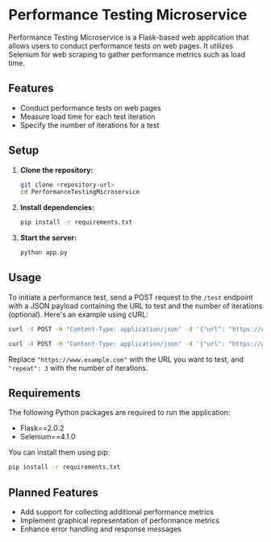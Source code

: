 # Performance Testing Microservice

Performance Testing Microservice is a Flask-based web application that allows users to conduct performance tests on web pages. It utilizes Selenium for web scraping to gather performance metrics such as load time.

## Features

- Conduct performance tests on web pages
- Measure load time for each test iteration
- Specify the number of iterations for a test

## Setup

1. **Clone the repository:**
   ```bash
   git clone <repository-url>
   cd PerformanceTestingMicroservice
   ```

2. **Install dependencies:**
   ```bash
   pip install -r requirements.txt
   ```

3. **Start the server:**
   ```bash
   python app.py
   ```

## Usage

To initiate a performance test, send a POST request to the `/test` endpoint with a JSON payload containing the URL to test and the number of iterations (optional). Here's an example using cURL:

```bash
curl -X POST -H "Content-Type: application/json" -d '{"url": "https://www.example.com", "repeat": 3}' http://127.0.0.1:5000/test

curl -X POST -H "Content-Type: application/json" -d '{"url": "https://www.hellhades.com", "repeat": 3}' http://127.0.0.1:5000/test
```

Replace `"https://www.example.com"` with the URL you want to test, and `"repeat": 3` with the number of iterations.

## Requirements

The following Python packages are required to run the application:

- Flask==2.0.2
- Selenium==4.1.0

You can install them using pip:

```bash
pip install -r requirements.txt
```

## Planned Features

- Add support for collecting additional performance metrics
- Implement graphical representation of performance metrics
- Enhance error handling and response messages

